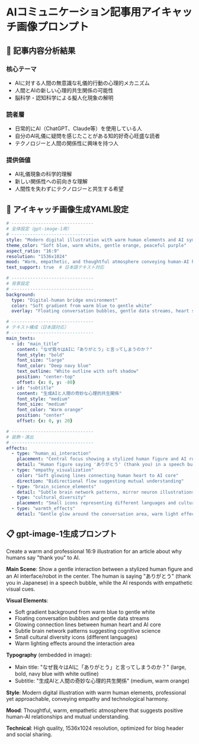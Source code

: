# AIコミュニケーション記事用アイキャッチ画像プロンプト

## 🎨 記事内容分析結果

### 核心テーマ
- AIに対する人間の無意識な礼儀的行動の心理的メカニズム
- 人間とAIの新しい心理的共生関係の可能性
- 脳科学・認知科学による擬人化現象の解明

### 読者層
- 日常的にAI（ChatGPT、Claude等）を使用している人
- 自分のAI礼儀に疑問を感じたことがある知的好奇心旺盛な読者
- テクノロジーと人間の関係性に興味を持つ人

### 提供価値
- AI礼儀現象の科学的理解
- 新しい関係性への前向きな理解
- 人間性を失わずにテクノロジーと共生する希望

## 🎨 アイキャッチ画像生成YAML設定

```yaml
# -------------------------------
# 全体設定（gpt-image-1用）
# -------------------------------
style: "Modern digital illustration with warm human elements and AI symbolism"
theme_color: "Soft blue, warm white, gentle orange, peaceful purple"
aspect_ratio: "16:9"
resolution: "1536x1024"
mood: "Warm, empathetic, and thoughtful atmosphere conveying human-AI harmony"
text_support: true  # 日本語テキスト対応

# -------------------------------
# 背景設定
# -------------------------------
background:
  type: "Digital-human bridge environment"
  color: "Soft gradient from warm blue to gentle white"
  overlay: "Floating conversation bubbles, gentle data streams, heart symbols, and connection lines"

# -------------------------------
# テキスト構成（日本語対応）
# -------------------------------
main_texts:
  - id: "main_title"
    content: "なぜ我々はAIに「ありがとう」と言ってしまうのか？"
    font_style: "bold"
    font_size: "large"
    font_color: "Deep navy blue"
    text_outline: "White outline with soft shadow"
    position: "center-top"
    offset: {x: 0, y: -80}
  - id: "subtitle"
    content: "生成AIと人間の奇妙な心理的共生関係"
    font_style: "medium"
    font_size: "medium"
    font_color: "Warm orange"
    position: "center"
    offset: {x: 0, y: 20}

# -------------------------------
# 装飾・演出
# -------------------------------
effects:
  - type: "human_ai_interaction"
    placement: "Central focus showing a stylized human figure and AI robot/interface having a gentle conversation"
    detail: "Human figure saying 'ありがとう' (thank you) in a speech bubble, AI responding with empathetic expressions"
  - type: "empathy_visualization"
    color: "Soft glowing lines connecting human heart to AI core"
    direction: "Bidirectional flow suggesting mutual understanding"
  - type: "brain_science_elements"
    detail: "Subtle brain network patterns, mirror neuron illustrations, and cognitive science symbols in the background"
  - type: "cultural_diversity"
    placement: "Small icons representing different languages and cultures around the main interaction"
  - type: "warmth_effects"
    detail: "Gentle glow around the conversation area, warm light effects suggesting positive emotions and connection"
```

## 📋 gpt-image-1生成プロンプト

Create a warm and professional 16:9 illustration for an article about why humans say "thank you" to AI. 

**Main Scene**: Show a gentle interaction between a stylized human figure and an AI interface/robot in the center. The human is saying "ありがとう" (thank you in Japanese) in a speech bubble, while the AI responds with empathetic visual cues.

**Visual Elements**:
- Soft gradient background from warm blue to gentle white
- Floating conversation bubbles and gentle data streams
- Glowing connection lines between human heart and AI core
- Subtle brain network patterns suggesting cognitive science
- Small cultural diversity icons (different languages)
- Warm lighting effects around the interaction area

**Typography** (embedded in image):
- Main title: "なぜ我々はAIに「ありがとう」と言ってしまうのか？" (large, bold, navy blue with white outline)
- Subtitle: "生成AIと人間の奇妙な心理的共生関係" (medium, warm orange)

**Style**: Modern digital illustration with warm human elements, professional yet approachable, conveying empathy and technological harmony.

**Mood**: Thoughtful, warm, empathetic atmosphere that suggests positive human-AI relationships and mutual understanding.

**Technical**: High quality, 1536x1024 resolution, optimized for blog header and social sharing.